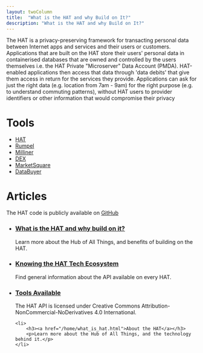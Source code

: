 ```yaml
---
layout: twoColumn
title:  "What is the HAT and why Build on It?"
description: "What is the HAT and why Build on It?"
---
```


<p>The HAT is a privacy-preserving framework for transacting personal data between Internet apps and services and their users or customers. Applications that are built on the HAT store their users' personal data in containerised databases that are owned and controlled by the users themselves i.e. the HAT Private "Microserver" Data Account (PMDA). HAT-enabled applications then access that data through 'data debits' that give them access in return for the services they provide. Applications can ask for just the right data (e.g. location from 7am - 9am) for the right purpose (e.g. to understand commuting patterns), without HAT users to provider identifiers or other information that would compromise their privacy</p>

<h1>Tools</h1>

<ul class="icon-links">
    <li><a href="https://github.com/Hub-of-all-Things/HAT2.0" target="_blank" class="icon-logo-hat">HAT</a></li>
    <li><a href="http://rumpel.hubofallthings.com" class="icon-logo-rumpel">Rumpel</a></li>
    <li><a href="" class="icon-logo-milliner">Milliner</a></li>
    <li><a href="https://dex.hubofallthings.com" target="_blank" class="icon-logo-dex">DEX</a></li>
    <li><a href="https://marketsquare.hubofallthings.com" target="_blank" class="icon-logo-marketsquare">MarketSquare</a></li>
    <li><a href="" target="_blank" class="icon-logo-databuyer">DataBuyer</a></li>
</ul>

<h1>Articles</h1>
<p>The HAT code is publicly available on <a href="http://github.com/Hub-of-all-Things/HAT2.0">GitHub</a></p>
<ul class="article-list">
    <li>
        <h3><a href="what_is_hat.html">What is the HAT and why build on it?</a></h3>
        <p>Learn more about the Hub of All Things, and benefits of building on the HAT.</p>
    </li>
    <li>
        <h3><a href="1_knowing_ecosystem.html">Knowing the HAT Tech Ecosystem</a></h3>
        <p>Find general information about the API available on every HAT.</p>
    </li>
    <li>
        <h3><a href="HAT_core.html">Tools Available</a></h3>
        <p>The HAT API is licensed under Creative Commons Attribution-NonCommercial-NoDerivatives 4.0 International.</p>
    </li>

    <li>
        <h3><a href="/home/what_is_hat.html">About the HAT</a></h3>
        <p>Learn more about the Hub of All Things, and the technology behind it.</p>
    </li>
</ul>

